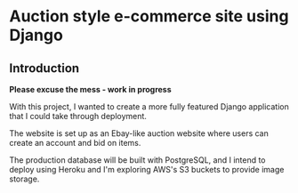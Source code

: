 # Auction style e-commerce site using Django

## Introduction
**Please excuse the mess - work in progress**

With this project, I wanted to create a more fully featured Django application that I could take through deployment. 

The website is set up as an Ebay-like auction website where users can create an account and bid on items.

The production database will be built with PostgreSQL, and I intend to deploy using Heroku and I'm exploring AWS's S3 buckets to provide image storage.
